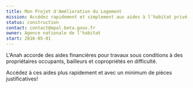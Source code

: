 ```yaml
---
title: Mon Projet d'Amélioration du Logement
mission: Accédez rapidement et simplement aux aides à l'habitat privé
status: construction
contact: contact@mpal.beta.gouv.fr
owner: Agence nationale de l'habitat
start: 2016-05-01
---
```


L'Anah accorde des aides financières pour travaux sous conditions à des propriétaires occupants, bailleurs et copropriétés en difficulté.

Accédez à ces aides plus rapidement et avec un minimum de pièces justificatives!

